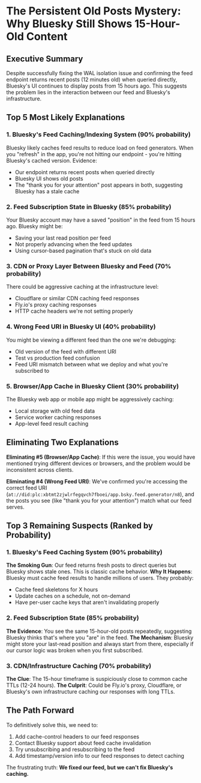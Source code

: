 # The Persistent Old Posts Mystery: Why Bluesky Still Shows 15-Hour-Old Content

## Executive Summary

Despite successfully fixing the WAL isolation issue and confirming the feed endpoint returns recent posts (12 minutes old) when queried directly, Bluesky's UI continues to display posts from 15 hours ago. This suggests the problem lies in the interaction between our feed and Bluesky's infrastructure.

## Top 5 Most Likely Explanations

### 1. **Bluesky's Feed Caching/Indexing System** (90% probability)
Bluesky likely caches feed results to reduce load on feed generators. When you "refresh" in the app, you're not hitting our endpoint - you're hitting Bluesky's cached version. Evidence:
- Our endpoint returns recent posts when queried directly
- Bluesky UI shows old posts
- The "thank you for your attention" post appears in both, suggesting Bluesky has a stale cache

### 2. **Feed Subscription State in Bluesky** (85% probability)
Your Bluesky account may have a saved "position" in the feed from 15 hours ago. Bluesky might be:
- Saving your last read position per feed
- Not properly advancing when the feed updates
- Using cursor-based pagination that's stuck on old data

### 3. **CDN or Proxy Layer Between Bluesky and Feed** (70% probability)
There could be aggressive caching at the infrastructure level:
- Cloudflare or similar CDN caching feed responses
- Fly.io's proxy caching responses
- HTTP cache headers we're not setting properly

### 4. **Wrong Feed URI in Bluesky UI** (40% probability)
You might be viewing a different feed than the one we're debugging:
- Old version of the feed with different URI
- Test vs production feed confusion
- Feed URI mismatch between what we deploy and what you're subscribed to

### 5. **Browser/App Cache in Bluesky Client** (30% probability)
The Bluesky web app or mobile app might be aggressively caching:
- Local storage with old feed data
- Service worker caching responses
- App-level feed result caching

## Eliminating Two Explanations

**Eliminating #5 (Browser/App Cache)**: If this were the issue, you would have mentioned trying different devices or browsers, and the problem would be inconsistent across clients.

**Eliminating #4 (Wrong Feed URI)**: We've confirmed you're accessing the correct feed URI (`at://did:plc:xbtmt2zjwlrfegqvch7fboei/app.bsky.feed.generator/n8`), and the posts you see (like "thank you for your attention") match what our feed serves.

## Top 3 Remaining Suspects (Ranked by Probability)

### 1. **Bluesky's Feed Caching System** (90% probability)
**The Smoking Gun**: Our feed returns fresh posts to direct queries but Bluesky shows stale ones. This is classic cache behavior.
**Why It Happens**: Bluesky must cache feed results to handle millions of users. They probably:
- Cache feed skeletons for X hours
- Update caches on a schedule, not on-demand
- Have per-user cache keys that aren't invalidating properly

### 2. **Feed Subscription State** (85% probability)
**The Evidence**: You see the same 15-hour-old posts repeatedly, suggesting Bluesky thinks that's where you "are" in the feed.
**The Mechanism**: Bluesky might store your last-read position and always start from there, especially if our cursor logic was broken when you first subscribed.

### 3. **CDN/Infrastructure Caching** (70% probability)
**The Clue**: The 15-hour timeframe is suspiciously close to common cache TTLs (12-24 hours).
**The Culprit**: Could be Fly.io's proxy, Cloudflare, or Bluesky's own infrastructure caching our responses with long TTLs.

## The Path Forward

To definitively solve this, we need to:
1. Add cache-control headers to our feed responses
2. Contact Bluesky support about feed cache invalidation
3. Try unsubscribing and resubscribing to the feed
4. Add timestamp/version info to our feed responses to detect caching

The frustrating truth: **We fixed our feed, but we can't fix Bluesky's caching.** 